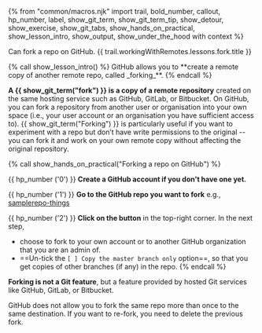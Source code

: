 {% from "common/macros.njk" import trail, bold_number, callout, hp_number, label, show_git_term, show_git_term_tip, show_detour, show_exercise, show_git_tabs, show_hands_on_practical, show_lesson_intro, show_output, show_under_the_hood with context %}

<span id="prereqs"></span>
<span id="outcomes">Can fork a repo on GitHub.</span>
<span id="title">{{ trail.workingWithRemotes.lessons.fork.title }}</span>

<div id="body">
{% call show_lesson_intro() %}
GitHub allows you to **create a remote copy of another remote repo, called _forking_**.
{% endcall %}

**A {{ show_git_term("fork") }} is a copy of a remote repository** created on the same hosting service such as GitHub, GitLab, or Bitbucket. On GitHub, you can fork a repository from another user or organisation into your own space (i.e., your user account or an organisation you have sufficient access to). {{ show_git_term("Forking") }} is particularly useful if you want to experiment with a repo but don’t have write permissions to the original -- you can fork it and work on your own remote copy without affecting the original repository.

<!-- ================== start: HANDS-ON =========================== -->
{% call show_hands_on_practical("Forking a repo on GitHub")  %}

{{ hp_number ('0') }} **Create a GitHub account if you don't have one yet.**

{{ hp_number ('1') }}  **Go to the GitHub repo you want to fork** e.g., [samplerepo-things](https://github.com/se-edu/samplerepo-things)

{{ hp_number ('2') }} **Click on the <pic eager src="images/fork.png" height="30" /> button** in the top-right corner. In the next step,
  * choose to fork to your own account or to another GitHub organization that you are an admin of.
  * ==Un-tick the `[ ] Copy the master branch only` option==, so that you get copies of other branches (if any) in the repo.
{% endcall %}<!-- ===== end: HANDS-ON ============================ -->


<box type="important" seamless>

**Forking is not a Git feature**, but a feature provided by hosted Git services like GitHub, GitLab, or Bitbucket.
</box>
<box type="info" seamless>

GitHub does not allow you to fork the same repo more than once to the same destination. If you want to re-fork, you need to delete the previous fork.
</box>

</div>

<div id="extras">
</div>
